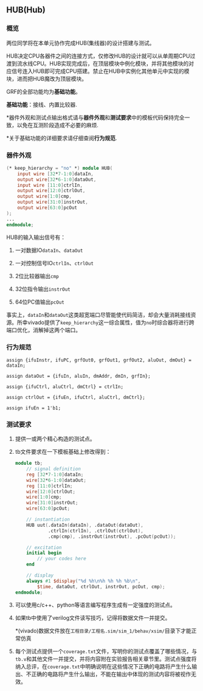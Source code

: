 ## HUB(Hub)

### 概览

两位同学将在本单元协作完成HUB(集线器)的设计搭建与测试。

HUB决定CPU各器件之间的连接方式，仅修改HUB的设计就可以从单周期CPU过渡到流水线CPU。HUB实现完成后，在顶层模块中例化模块，并将其他模块的对应信号连入HUB即可完成CPU搭建。禁止在HUB中实例化其他单元中实现的模块，进而把HUB魔改为顶层模块。

GRF的全部功能均为**基础功能**。

**基础功能**：接线、内置比较器.

*器件外观和测试点输出格式请与**器件外观**和**测试要求**中的模板代码保持完全一致，以免在互测阶段造成不必要的麻烦.

*关于基础功能的详细要求请仔细查阅**行为规范**.

### 器件外观

```verilog
(* keep_hierarchy = "no" *) module HUB(
    input wire [32*7-1:0]dataIn,
    output wire[32*6-1:0]dataOut,
    input wire [11:0]ctrlIn,
    output wire[12:0]ctrlOut,
    output wire[1:0]cmp,
    output wire[31:0]instrOut,
    output wire[63:0]pcOut
);
...
endmodule;
```

HUB的输入输出信号有：

1. 一对数据IO`dataIn`、`dataOut`

2. 一对控制信号IO`ctrlIn`、`ctrlOut`

3. 2位比较器输出`cmp`

4. 32位指令输出`instrOut`

5. 64位PC值输出`pcOut`

事实上，`dataIn`和`dataOut`这类超宽端口尽管能使代码简洁，却会大量消耗接线资源。所幸vivado提供了`keep_hierarchy`这一综合属性，值为`no`时综合器将进行跨端口优化，消解掉这两个端口。

### 行为规范

`assign {ifuInstr, ifuPC, grfOut0, grfOut1, grfOut2, aluOut, dmOut} = dataIn;`

`assign dataOut = {ifuIn, aluIn, dmAddr, dmIn, grfIn};`

`assign {ifuCtrl, aluCtrl, dmCtrl} = ctrlIn;`

`assign ctrlOut = {ifuEn, ifuCtrl, aluCtrl, dmCtrl};`

`assign ifuEn = 1'b1;`

### 测试要求

1. 提供一或两个精心构造的测试点。

2. tb文件要求在一下模板基础上修改得到：
   
   ```verilog
   module tb;
       // signal definition
       reg [32*7-1:0]dataIn;
       wire[32*6-1:0]dataOut;
       reg [11:0]ctrlIn;
       wire[12:0]ctrlOut;
       wire[1:0]cmp;
       wire[31:0]instrOut;
       wire[63:0]pcOut;
   
       // instantiation
       HUB uut(.dataIn(dataIn), .dataOut(dataOut),
               .ctrlIn(ctrlIn), .ctrlOut(ctrlOut),
               .cmp(cmp), .instrOut(instrOut), .pcOut(pcOut));
   
       // excitation
       initial begin
           // your codes here
       end
   
       // display
       always #1 $display("%d %h\n%h %h %h %b\n",
           $time, dataOut, ctrlOut, instrOut, pcOut, cmp);
   endmodule;
   ```

3. 可以使用c/c++、python等语言编写程序生成有一定强度的测试点。

4. 如果tb中使用了verilog文件读写技巧，记得将数据文件一并提交。
   
   *(vivado)数据文件放在`工程目录/工程名.sim/sim_1/behav/xsim/`目录下才能正常仿真

5. 每个测试点提供一个`coverage.txt`文件，写明你的测试点覆盖了哪些情况，与`tb.v`和其他文件一并提交，并将内容附在实验报告相关章节里。测试点强度将纳入总评，在`coverage.txt`中明确说明在这些情况下正确的电路将产生什么输出、不正确的电路将产生什么输出，不能在输出中体现的测试内容将被视作无效。
